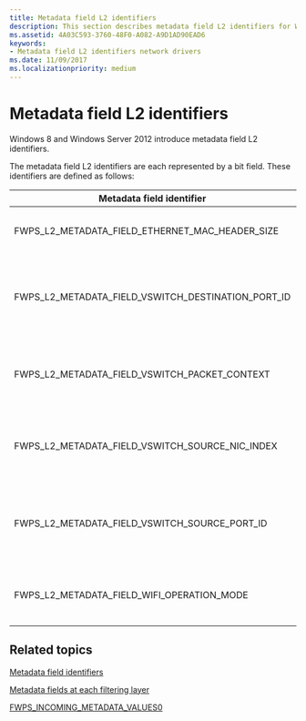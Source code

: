 ```yaml
---
title: Metadata field L2 identifiers
description: This section describes metadata field L2 identifiers for Windows Filtering Platform callout drivers.
ms.assetid: 4A03C593-3760-48F0-A082-A9D1AD90EAD6
keywords:
- Metadata field L2 identifiers network drivers
ms.date: 11/09/2017
ms.localizationpriority: medium
---
```


# Metadata field L2 identifiers

Windows 8 and Windows Server 2012 introduce metadata field L2 identifiers.

The metadata field L2 identifiers are each represented by a bit field. These identifiers are defined as follows:

| Metadata field identifier | Description |
| --- | --- |
| FWPS_L2_METADATA_FIELD_ETHERNET_MAC_HEADER_SIZE | The size, in bytes, of the MAC header. |
| FWPS_L2_METADATA_FIELD_VSWITCH_DESTINATION_PORT_ID | The identifier for the destination port on the virtual switch. |
| FWPS_L2_METADATA_FIELD_VSWITCH_PACKET_CONTEXT | A **HANDLE** to the virtual switch packet context. |
| FWPS_L2_METADATA_FIELD_VSWITCH_SOURCE_NIC_INDEX | The index for the source NIC on the virtual switch. |
| FWPS_L2_METADATA_FIELD_VSWITCH_SOURCE_PORT_ID | The identifier for the source port on the virtual switch. |
| FWPS_L2_METADATA_FIELD_WIFI_OPERATION_MODE | The current Native 802.11 operation mode. |

## Related topics

[Metadata field identifiers](metadata-field-identifiers.md)

[Metadata fields at each filtering layer](metadata-fields-at-each-filtering-layer.md)

[FWPS_INCOMING_METADATA_VALUES0](https://msdn.microsoft.com/library/windows/hardware/ff552397)

